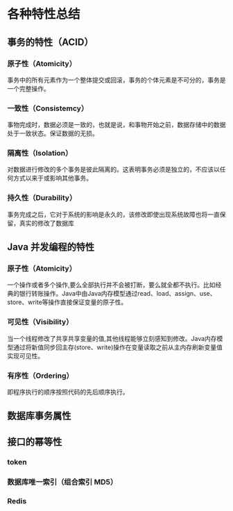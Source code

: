 # 各种特性总结

## 事务的特性（ACID）

### 原子性（Atomicity）

事务中的所有元素作为一个整体提交或回滚，事务的个体元素是不可分的，事务是一个完整操作。

### 一致性（Consistemcy）

事物完成时，数据必须是一致的，也就是说，和事物开始之前，数据存储中的数据处于一致状态。保证数据的无损。

### 隔离性（Isolation）

对数据进行修改的多个事务是彼此隔离的。这表明事务必须是独立的，不应该以任何方式以来于或影响其他事务。

### 持久性（Durability）

事务完成之后，它对于系统的影响是永久的，该修改即使出现系统故障也将一直保留，真实的修改了数据库

## Java 并发编程的特性

### 原子性（Atomicity）

一个操作或者多个操作,要么全部执行并不会被打断，要么就全都不执行。比如经典的银行转账操作。Java中由Java内存模型通过read、load、assign、use、store、write等操作直接保证变量的原子性。

### 可见性（Visibility）

当一个线程修改了共享共享变量的值,其他线程能够立刻感知到修改。Java内存模型通过将新值同步回主存(store、write)操作在变量读取之前从主内存刷新变量值实现可见性。

### 有序性（Ordering）

即程序执行的顺序按照代码的先后顺序执行。

## 数据库事务属性

## 接口的幂等性

### token

### 数据库唯一索引（组合索引 MD5）

### Redis

